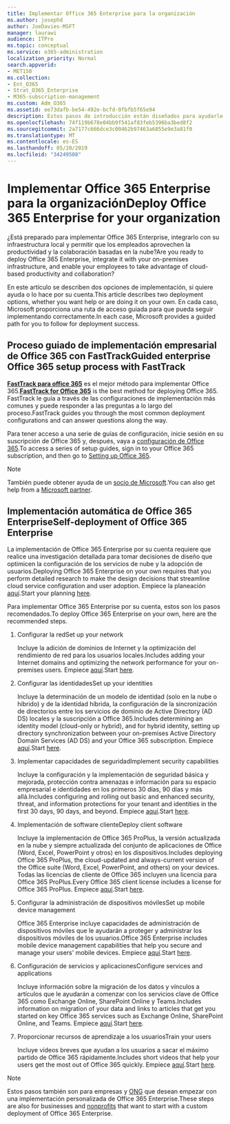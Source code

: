 ```yaml
---
title: Implementar Office 365 Enterprise para la organización
ms.author: josephd
author: JoeDavies-MSFT
manager: laurawi
audience: ITPro
ms.topic: conceptual
ms.service: o365-administration
localization_priority: Normal
search.appverid:
- MET150
ms.collection:
- Ent_O365
- Strat_O365_Enterprise
- M365-subscription-management
ms.custom: Adm_O365
ms.assetid: ee73dafb-be54-492e-bcfd-0fbfb5f65e94
description: Estos pasos de introducción están diseñados para ayudarle a configurar su red, crear sus identidades, implementar Office 365 ProPlus, migrar los datos y ayudar a las personas de su organización a empezar a usar Office 365.
ms.openlocfilehash: 74f119b678e04bb9f541af83feb5396ba3bed8f2
ms.sourcegitcommit: 2a7177c666dce3c00462b97463a6855e9e3a81f0
ms.translationtype: MT
ms.contentlocale: es-ES
ms.lasthandoff: 05/20/2019
ms.locfileid: "34249508"
---
```

# <a name="deploy-office-365-enterprise-for-your-organization"></a><span data-ttu-id="370da-103">Implementar Office 365 Enterprise para la organización</span><span class="sxs-lookup"><span data-stu-id="370da-103">Deploy Office 365 Enterprise for your organization</span></span>

<span data-ttu-id="370da-104">¿Está preparado para implementar Office 365 Enterprise, integrarlo con su infraestructura local y permitir que los empleados aprovechen la productividad y la colaboración basadas en la nube?</span><span class="sxs-lookup"><span data-stu-id="370da-104">Are you ready to deploy Office 365 Enterprise, integrate it with your on-premises infrastructure, and enable your employees to take advantage of cloud-based productivity and collaboration?</span></span>

<span data-ttu-id="370da-105">En este artículo se describen dos opciones de implementación, si quiere ayuda o lo hace por su cuenta.</span><span class="sxs-lookup"><span data-stu-id="370da-105">This article describes two deployment options, whether you want help or are doing it on your own.</span></span> <span data-ttu-id="370da-106">En cada caso, Microsoft proporciona una ruta de acceso guiada para que pueda seguir implementando correctamente.</span><span class="sxs-lookup"><span data-stu-id="370da-106">In each case, Microsoft provides a guided path for you to follow for deployment success.</span></span>

## <a name="guided-enterprise-office-365-setup-process-with-fasttrack"></a><span data-ttu-id="370da-107">Proceso guiado de implementación empresarial de Office 365 con FastTrack</span><span class="sxs-lookup"><span data-stu-id="370da-107">Guided enterprise Office 365 setup process with FastTrack</span></span>

<span data-ttu-id="370da-108">**[FastTrack para office 365](https://docs.microsoft.com/fasttrack/O365-fasttrack-benefit-for-office-365)** es el mejor método para implementar Office 365.</span><span class="sxs-lookup"><span data-stu-id="370da-108">**[FastTrack for Office 365](https://docs.microsoft.com/fasttrack/O365-fasttrack-benefit-for-office-365)** is the best method for deploying Office 365.</span></span> <span data-ttu-id="370da-109">FastTrack le guía a través de las configuraciones de implementación más comunes y puede responder a las preguntas a lo largo del proceso.</span><span class="sxs-lookup"><span data-stu-id="370da-109">FastTrack guides you through the most common deployment configurations and can answer questions along the way.</span></span> 

<span data-ttu-id="370da-110">Para tener acceso a una serie de guías de configuración, inicie sesión en su suscripción de Office 365 y, después, vaya a [configuración de Office 365](https://aka.ms/o365fasttrack).</span><span class="sxs-lookup"><span data-stu-id="370da-110">To access a series of setup guides, sign in to your Office 365 subscription, and then go to [Setting up Office 365](https://aka.ms/o365fasttrack).</span></span>

>[!Note]
><span data-ttu-id="370da-111">También puede obtener ayuda de un [socio de Microsoft](https://www.microsoft.com/solution-providers/home).</span><span class="sxs-lookup"><span data-stu-id="370da-111">You can also get help from a [Microsoft partner](https://www.microsoft.com/solution-providers/home).</span></span>
>

## <a name="self-deployment-of-office-365-enterprise"></a><span data-ttu-id="370da-112">Implementación automática de Office 365 Enterprise</span><span class="sxs-lookup"><span data-stu-id="370da-112">Self-deployment of Office 365 Enterprise</span></span>

<span data-ttu-id="370da-113">La implementación de Office 365 Enterprise por su cuenta requiere que realice una investigación detallada para tomar decisiones de diseño que optimicen la configuración de los servicios de nube y la adopción de usuarios.</span><span class="sxs-lookup"><span data-stu-id="370da-113">Deploying Office 365 Enterprise on your own requires that you perform detailed research to make the design decisions that streamline cloud service configuration and user adoption.</span></span> <span data-ttu-id="370da-114">Empiece la planeación [aquí](get-your-organization-ready-for-office-365.md).</span><span class="sxs-lookup"><span data-stu-id="370da-114">Start your planning [here](get-your-organization-ready-for-office-365.md).</span></span>

<span data-ttu-id="370da-115">Para implementar Office 365 Enterprise por su cuenta, estos son los pasos recomendados.</span><span class="sxs-lookup"><span data-stu-id="370da-115">To deploy Office 365 Enterprise on your own, here are the recommended steps.</span></span>

1. <span data-ttu-id="370da-116">Configurar la red</span><span class="sxs-lookup"><span data-stu-id="370da-116">Set up your network</span></span>

   <span data-ttu-id="370da-117">Incluye la adición de dominios de Internet y la optimización del rendimiento de red para los usuarios locales.</span><span class="sxs-lookup"><span data-stu-id="370da-117">Includes adding your Internet domains and optimizing the network performance for your on-premises users.</span></span> <span data-ttu-id="370da-118">Empiece [aquí](set-up-network-for-office-365.md).</span><span class="sxs-lookup"><span data-stu-id="370da-118">Start [here](set-up-network-for-office-365.md).</span></span>
 
2. <span data-ttu-id="370da-119">Configurar las identidades</span><span class="sxs-lookup"><span data-stu-id="370da-119">Set up your identities</span></span>

   <span data-ttu-id="370da-120">Incluye la determinación de un modelo de identidad (solo en la nube o híbrido) y de la identidad híbrida, la configuración de la sincronización de directorios entre los servicios de dominio de Active Directory (AD DS) locales y la suscripción a Office 365.</span><span class="sxs-lookup"><span data-stu-id="370da-120">Includes determining an identity model (cloud-only or hybrid), and for hybrid identity, setting up directory synchronization between your on-premises Active Directory Domain Services (AD DS) and your Office 365 subscription.</span></span> <span data-ttu-id="370da-121">Empiece [aquí](protect-your-global-administrator-accounts.md).</span><span class="sxs-lookup"><span data-stu-id="370da-121">Start [here](protect-your-global-administrator-accounts.md).</span></span>

3. <span data-ttu-id="370da-122">Implementar capacidades de seguridad</span><span class="sxs-lookup"><span data-stu-id="370da-122">Implement security capabilities</span></span>

   <span data-ttu-id="370da-123">Incluye la configuración y la implementación de seguridad básica y mejorada, protección contra amenazas e información para su espacio empresarial e identidades en los primeros 30 días, 90 días y más allá.</span><span class="sxs-lookup"><span data-stu-id="370da-123">Includes configuring and rolling out basic and enhanced security, threat, and information protections for your tenant and identities in the first 30 days, 90 days, and beyond.</span></span> <span data-ttu-id="370da-124">Empiece [aquí](https://docs.microsoft.com/office365/securitycompliance/security-roadmap).</span><span class="sxs-lookup"><span data-stu-id="370da-124">Start [here](https://docs.microsoft.com/office365/securitycompliance/security-roadmap).</span></span>
 
4. <span data-ttu-id="370da-125">Implementación de software cliente</span><span class="sxs-lookup"><span data-stu-id="370da-125">Deploy client software</span></span>

   <span data-ttu-id="370da-126">Incluye la implementación de Office 365 ProPlus, la versión actualizada en la nube y siempre actualizada del conjunto de aplicaciones de Office (Word, Excel, PowerPoint y otros) en los dispositivos.</span><span class="sxs-lookup"><span data-stu-id="370da-126">Includes deploying Office 365 ProPlus, the cloud-updated and always-current version of the Office suite (Word, Excel, PowerPoint, and others) on your devices.</span></span> <span data-ttu-id="370da-127">Todas las licencias de cliente de Office 365 incluyen una licencia para Office 365 ProPlus.</span><span class="sxs-lookup"><span data-stu-id="370da-127">Every Office 365 client license includes a license for Office 365 ProPlus.</span></span> <span data-ttu-id="370da-128">Empiece [aquí](https://docs.microsoft.com/DeployOffice/deployment-guide-for-office-365-proplus).</span><span class="sxs-lookup"><span data-stu-id="370da-128">Start [here](https://docs.microsoft.com/DeployOffice/deployment-guide-for-office-365-proplus).</span></span>
 
5. <span data-ttu-id="370da-129">Configurar la administración de dispositivos móviles</span><span class="sxs-lookup"><span data-stu-id="370da-129">Set up mobile device management</span></span>

   <span data-ttu-id="370da-130">Office 365 Enterprise incluye capacidades de administración de dispositivos móviles que le ayudarán a proteger y administrar los dispositivos móviles de los usuarios.</span><span class="sxs-lookup"><span data-stu-id="370da-130">Office 365 Enterprise includes mobile device management capabilities that help you secure and manage your users' mobile devices.</span></span> <span data-ttu-id="370da-131">Empiece [aquí](https://support.office.com/article/set-up-mobile-device-management-mdm-in-office-365-dd892318-bc44-4eb1-af00-9db5430be3cd).</span><span class="sxs-lookup"><span data-stu-id="370da-131">Start [here](https://support.office.com/article/set-up-mobile-device-management-mdm-in-office-365-dd892318-bc44-4eb1-af00-9db5430be3cd).</span></span>
 
6. <span data-ttu-id="370da-132">Configuración de servicios y aplicaciones</span><span class="sxs-lookup"><span data-stu-id="370da-132">Configure services and applications</span></span>

   <span data-ttu-id="370da-133">Incluye información sobre la migración de los datos y vínculos a artículos que le ayudarán a comenzar con los servicios clave de Office 365 como Exchange Online, SharePoint Online y Teams.</span><span class="sxs-lookup"><span data-stu-id="370da-133">Includes information on migration of your data and links to articles that get you started on key Office 365 services such as Exchange Online, SharePoint Online, and Teams.</span></span> <span data-ttu-id="370da-134">Empiece [aquí](configure-services-and-applications.md).</span><span class="sxs-lookup"><span data-stu-id="370da-134">Start [here](configure-services-and-applications.md).</span></span>
 
7. <span data-ttu-id="370da-135">Proporcionar recursos de aprendizaje a los usuarios</span><span class="sxs-lookup"><span data-stu-id="370da-135">Train your users</span></span>

   <span data-ttu-id="370da-136">Incluye vídeos breves que ayudan a los usuarios a sacar el máximo partido de Office 365 rápidamente.</span><span class="sxs-lookup"><span data-stu-id="370da-136">Includes short videos that help your users get the most out of Office 365 quickly.</span></span> <span data-ttu-id="370da-137">Empiece [aquí](https://docs.microsoft.com/office365/admin/admin-overview/get-started-with-office-365#training-resources-for-your-users).</span><span class="sxs-lookup"><span data-stu-id="370da-137">Start [here](https://docs.microsoft.com/office365/admin/admin-overview/get-started-with-office-365#training-resources-for-your-users).</span></span>
 

>[!Note]
><span data-ttu-id="370da-138">Estos pasos también son para empresas y [ONG](https://go.microsoft.com/fwlink/?LinkId=627221) que desean empezar con una implementación personalizada de Office 365 Enterprise.</span><span class="sxs-lookup"><span data-stu-id="370da-138">These steps are also for businesses and [nonprofits](https://go.microsoft.com/fwlink/?LinkId=627221) that want to start with a custom deployment of Office 365 Enterprise.</span></span> 
>
